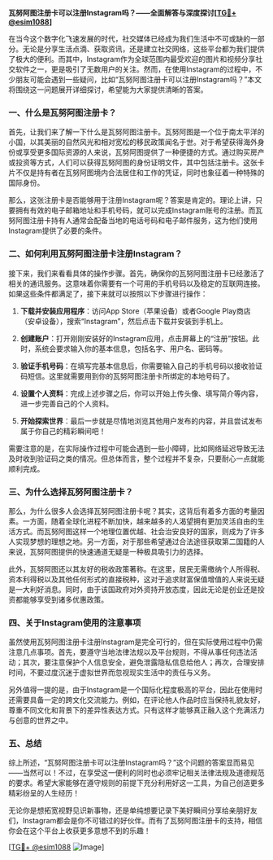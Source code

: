 **瓦努阿图注册卡可以注册Instagram吗？——全面解答与深度探讨[[TG💪+ @esim1088](https://t.me/s/esim1088)]**

在当今这个数字化飞速发展的时代，社交媒体已经成为我们生活中不可或缺的一部分。无论是分享生活点滴、获取资讯，还是建立社交网络，这些平台都为我们提供了极大的便利。而其中，Instagram作为全球范围内最受欢迎的图片和视频分享社交软件之一，更是吸引了无数用户的关注。然而，在使用Instagram的过程中，不少朋友可能会遇到一些疑问，比如“瓦努阿图注册卡可以注册Instagram吗？”本文将围绕这一问题展开详细探讨，希望能为大家提供清晰的答案。

### 一、什么是瓦努阿图注册卡？

首先，让我们来了解一下什么是瓦努阿图注册卡。瓦努阿图是一个位于南太平洋的小国，以其美丽的自然风光和相对宽松的移民政策闻名于世。对于希望获得海外身份或享受更多国际资源的人来说，瓦努阿图提供了一种便捷的方式。通过购买房产或投资等方式，人们可以获得瓦努阿图的身份证明文件，其中包括注册卡。这张卡片不仅是持有者在瓦努阿图境内合法居住和工作的凭证，同时也象征着一种特殊的国际身份。

那么，这张注册卡是否能够用于注册Instagram呢？答案是肯定的。理论上讲，只要拥有有效的电子邮箱地址和手机号码，就可以完成Instagram账号的注册。而瓦努阿图注册卡持有人通常会配备当地的电话号码和电子邮件服务，这为他们使用Instagram提供了必要的条件。

### 二、如何利用瓦努阿图注册卡注册Instagram？

接下来，我们来看看具体的操作步骤。首先，确保你的瓦努阿图注册卡已经激活了相关的通讯服务。这意味着你需要有一个可用的手机号码以及稳定的互联网连接。如果这些条件都满足了，接下来就可以按照以下步骤进行操作：

1. **下载并安装应用程序**：访问App Store（苹果设备）或者Google Play商店（安卓设备），搜索“Instagram”，然后点击下载并安装到手机上。
   
2. **创建账户**：打开刚刚安装好的Instagram应用，点击屏幕上的“注册”按钮。此时，系统会要求输入你的基本信息，包括名字、用户名、密码等。

3. **验证手机号码**：在填写完基本信息后，你需要输入自己的手机号码以接收验证码短信。这里就需要用到你的瓦努阿图注册卡所绑定的本地号码了。

4. **设置个人资料**：完成上述步骤之后，你可以开始上传头像、填写简介等内容，进一步完善自己的个人资料。

5. **开始探索世界**：最后一步就是尽情地浏览其他用户发布的内容，并且尝试发布属于你自己的精彩瞬间吧！

需要注意的是，在实际操作过程中可能会遇到一些小障碍，比如网络延迟导致无法及时收到验证码之类的情况。但总体而言，整个过程并不复杂，只要耐心一点就能顺利完成。

### 三、为什么选择瓦努阿图注册卡？

那么，为什么很多人会选择瓦努阿图注册卡呢？其实，这背后有着多方面的考量因素。一方面，随着全球化进程不断加快，越来越多的人渴望拥有更加灵活自由的生活方式。而瓦努阿图这样一个地理位置优越、社会治安良好的国家，则成为了许多人实现梦想的理想之地。另一方面，对于那些希望通过合法途径获取第二国籍的人来说，瓦努阿图提供的快速通道无疑是一种极具吸引力的选择。

此外，瓦努阿图还以其友好的税收政策著称。在这里，居民无需缴纳个人所得税、资本利得税以及其他任何形式的直接税种，这对于追求财富保值增值的人来说无疑是一大利好消息。同时，由于该国政府对外资持开放态度，因此无论是创业还是投资都能够享受到诸多优惠政策。

### 四、关于Instagram使用的注意事项

虽然使用瓦努阿图注册卡注册Instagram是完全可行的，但在实际使用过程中仍需注意几点事项。首先，要遵守当地法律法规以及平台规则，不得从事任何违法活动；其次，要注意保护个人信息安全，避免泄露隐私信息给他人；再次，合理安排时间，不要过度沉迷于虚拟世界而忽视现实生活中的责任与义务。

另外值得一提的是，由于Instagram是一个国际化程度极高的平台，因此在使用时还需要具备一定的跨文化交流能力。例如，在评论他人作品时应当保持礼貌友好，尊重不同文化和背景下的差异性表达方式。只有这样才能够真正融入这个充满活力与创意的世界之中。

### 五、总结

综上所述，“瓦努阿图注册卡可以注册Instagram吗？”这个问题的答案显而易见——当然可以！不过，在享受这一便利的同时也必须牢记相关法律法规及道德规范的要求。希望大家能够在遵守规则的前提下充分利用好这一工具，为自己创造更多精彩纷呈的人生经历！

无论你是想拓宽视野见识新事物，还是单纯想要记录下美好瞬间分享给亲朋好友们，Instagram都会是你不可错过的好伙伴。而有了瓦努阿图注册卡的支持，相信你会在这个平台上收获更多意想不到的乐趣！

[[TG💪+ @esim1088](https://t.me/s/esim1088) ![Image](https://i.postimg.cc/4NQfJmqS/Snipaste-2025-05-13-00-14-12.png)]